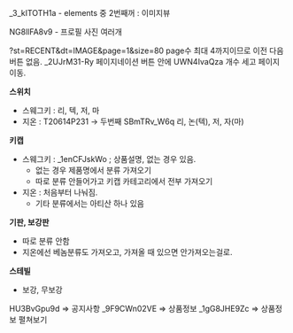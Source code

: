 \_3_kITOTH1a - elements 중 2번째꺼 : 이미지뷰

NG8llFA8v9 - 프로필 사진 여러개

?st=RECENT&dt=IMAGE&page=1&size=80
page수 최대 4까지이므로 이전 다음 버튼 없음.
\_2UJrM31-Ry 페이지네이션 버튼 안에 UWN4IvaQza 개수 세고 페이지 이동.

**스위치**

- 스웨그키 : 리, 텍, 저, 마
- 지온 : T20614P231 -> 두번째 SBmTRv_W6q 리, 논(텍), 저, 자(마)

**키캡**

- 스웨그키 : \_1enCFJskWo ; 상품설명, 없는 경우 있음.
  - 없는 경우 제품명에서 분류 가져오기
  - 따로 분류 안들어가고 키캡 카테고리에서 전부 가져오기
- 지온 : 처음부터 나눠짐.
  - 기타 분류에서는 아티산 하나 있음

**기판, 보강판**

- 따로 분류 안함
- 지온에선 베놈분류도 가져오고, 가져올 때 있으면 안가져오는걸로.

**스테빌**

- 보강, 무보강

HU3BvGpu9d => 공지사항
\_9F9CWn02VE => 상품정보
\_1gG8JHE9Zc => 상품정보 펼쳐보기
